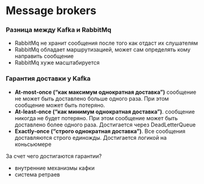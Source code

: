 # Message brokers

### Разница между Kafka и RabbitMq
- RabbitMq не хранит сообщения после того как отдаст их слушателям
- RabbitMq обладает маршрутизацией, может сам определять кому направить сообщение
- RabbitMq хуже масштабируется

### Гарантия доставки у Kafka
- **At-most-once (“как максимум однократная доставка”)** сообщение не может быть доставлено больше одного раза. При этом сообщение может быть потеряно.
- **At-least-once (“как минимум однократная доставка”)**. сообщение никогда не будет потеряно. При этом сообщение может быть доставлено более одного раза. Достигается через DeadLetterQueue
- **Exactly-once (“строго однократная доставка”)**. Все сообщения доставляются строго единожды. Достигается логикой на коньсьюмере

За счет чего достигаются гарантии? 
 - внутренние механизмы кафки
 - система ретраев